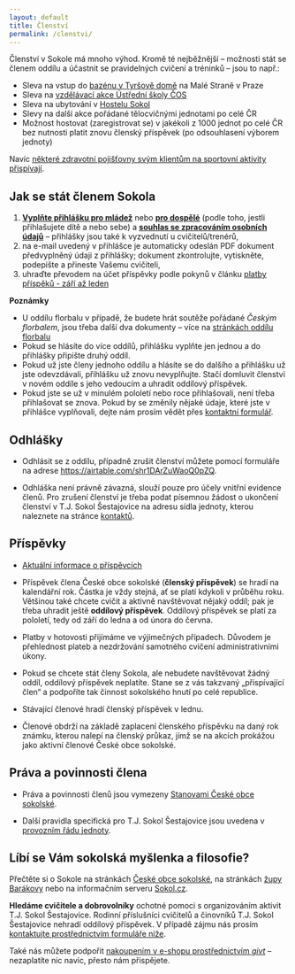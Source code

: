 ```yaml
---
layout: default
title: Členství
permalink: /clenstvi/
---
```


Členství v Sokole má mnoho výhod. Kromě té nejběžnější – možnosti stát se členem oddílu a účastnit se pravidelných cvičení a tréninků – jsou to např.:

* Sleva na vstup do [bazénu v Tyršově domě](http://www.sokol.eu/obsah/5430/plavecky-bazen) na Malé Straně v Praze
* Sleva na [vzdělávací akce Ústřední školy ČOS](http://www.sokol.eu/obsah/234/seminare-a-skoleni)
* Sleva na ubytování v [Hostelu Sokol](http://www.sokol.eu/obsah/5391/hostel-sokol)
* Slevy na další akce pořádané tělocvičnými jednotami po celé ČR
* Možnost hostovat (zaregistrovat se) v jakékoli z 1000 jednot po celé ČR bez nutnosti platit znovu členský příspěvek (po odsouhlasení výborem jednoty)

Navíc [některé zdravotní pojišťovny svým klientům na sportovní aktivity přispívají](https://www.sokol.cz/sokol/index.php?action=zobrazdokument&typdok=1&iddok=3461).

## Jak se stát členem Sokola

1. [**Vyplňte přihlášku pro mládež**](http://sokol.eu/priloha/33853/prihlaska-mladez.docx) nebo [**pro dospělé**](http://sokol.eu/priloha/33854/prihlaska-dospeli.docx) (podle toho, jestli přihlašujete dítě a nebo sebe) a [**souhlas se zpracováním osobních údajů**](http://sokol.eu/priloha/33850/formular-cos-souhlas-clena.docx) – přihlášky jsou také k vyzvednutí u cvičitelů/trenérů,
2. na e-mail uvedený v přihlášce je automaticky odeslán PDF dokument předvyplněný údaji z přihlášky; dokument zkontrolujte, vytiskněte, podepište a přineste Vašemu cvičiteli,
3. uhraďte převodem na účet příspěvky podle pokynů v článku [platby příspěků - září až leden]({{relative}}/2018/09/01/platby.html)

**Poznámky**

* U oddílu florbalu v případě, že budete hrát soutěže pořádané _Českým florbalem_, jsou třeba další dva dokumenty – více na [stránkách oddílu florbalu]({{relative}}/oddily/florbal/)
* Pokud se hlásíte do více oddílů, přihlášku vyplňte jen jednou a do přihlášky připište druhý oddíl.
* Pokud už jste členy jednoho oddílu a hlásíte se do dalšího a přihlášku už jste odevzdávali, přihlášku už znovu nevyplňujte. Stačí domluvit členství v novém oddíle s jeho vedoucím a uhradit oddílový příspěvek.
* Pokud jste se už v minulém pololetí nebo roce přihlašovali, není třeba přihlašovat se znova. Pokud by se změnily nějaké údaje, které jste v přihlášce vyplňovali, dejte nám prosím vědět přes [kontaktní formulář](#napiste-nam).

## Odhlášky

* Odhlásit se z oddílu, případně zrušit členství můžete pomocí formuláře na adrese <https://airtable.com/shr1DArZuWaoQ0pZQ>.

* Odhláška není právně závazná, slouží pouze pro účely vnitřní evidence členů. Pro zrušení členství je třeba podat písemnou žádost o ukončení členství v T.J. Sokol Šestajovice na adresu sídla jednoty, kterou naleznete na stránce [kontaktů]({{relative}}/kontakt/).

## Příspěvky

* [Aktuální informace o příspěvcích]({{relative}}/2018/09/01/platby.html)

* Příspěvek člena České obce sokolské (**členský příspěvek**) se hradí na kalendářní rok. Částka je vždy stejná, ať se platí kdykoli v průběhu roku. Většinou také chcete cvičit a aktivně navštěvovat nějaký oddíl; pak je třeba uhradit ještě **oddílový příspěvek**. Oddílový příspěvek se platí za pololetí, tedy od září do ledna a od února do června.

* Platby v hotovosti přijímáme ve výjimečných případech. Důvodem je přehlednost plateb a nezdržování samotného cvičení administrativními úkony.

* Pokud se chcete stát členy Sokola, ale nebudete navštěvovat žádný oddíl, oddílový příspěvek neplatíte. Stane se z vás takzvaný „přispívající člen“ a podpoříte tak činnost sokolského hnutí po celé republice.

* Stávající členové hradí členský příspěvek v lednu.

* Členové obdrží na základě zaplacení členského příspěvku na daný rok známku, kterou nalepí na členský průkaz, jímž se na akcích prokážou jako aktivní členové České obce sokolské.

## Práva a povinnosti člena

* Práva a povinnosti členů jsou vymezeny [Stanovami České obce sokolské]({{relative}}/files/stanovy-verze-0_1.pdf).

* Další pravidla specifická pro T.J. Sokol Šestajovice jsou uvedena v [provozním řádu jednoty]({{relative}}/rad/).

## Líbí se Vám sokolská myšlenka a filosofie?

Přečtěte si o Sokole na stránkách [České obce sokolské](http://www.sokol.eu/menu/18), na stránkách [župy Barákovy](http://www.zbarakova.cz/) nebo na informačním serveru [Sokol.cz](http://www.sokol.cz/sokol).

**Hledáme cvičitele a dobrovolníky** ochotné pomoci s organizováním aktivit T.J. Sokol Šestajovice. Rodinní příslušníci cvičitelů a činovníků T.J. Sokol Šestajovice nehradí oddílový příspěvek. V případě zájmu nás prosím [kontaktujte prostřednictvím formuláře níže](#napiste-nam).

Také nás můžete podpořit [nakoupením v e-shopu prostřednictvím _givt_](https://givt.cz/RAOSset.php?organizationId=2903) – nezaplatíte nic navíc, přesto nám přispějete.
